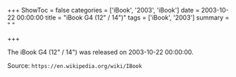 +++
ShowToc = false
categories = ['iBook', '2003', 'iBook']
date = 2003-10-22 00:00:00
title = "iBook G4 (12\" / 14\")"
tags = ['iBook', '2003']
summary = " "

+++

The iBook G4 (12" / 14") was released on 2003-10-22 00:00:00.

Source: `https://en.wikipedia.org/wiki/IBook`
